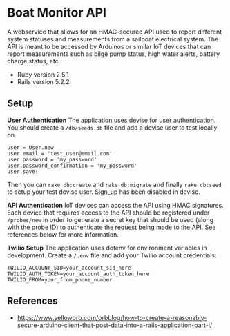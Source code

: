 # Boat Monitor API

A webservice that allows for an HMAC-secured API used to report different system statuses and measurements from a sailboat electrical system. The API is meant to be accessed by Arduinos or similar IoT devices that can report measurements such as bilge pump status, high water alerts, battery charge status, etc.

* Ruby version 2.5.1
* Rails version 5.2.2

## Setup

**User Authentication** The application uses devise for user authentication. You should create a `/db/seeds.db` file and add a devise user to test locally on.

```
user = User.new
user.email = 'test_user@email.com'
user.password = 'my_password'
user.password_confirmation = 'my_password'
user.save!
```

Then you can `rake db:create` and `rake db:migrate` and finally `rake db:seed` to setup your test devise user. Sign_up has been disabled in devise.

**API Authentication** IoT devices can access the API using HMAC signatures. Each device that requires access to the API should be registered under `/probes/new` in order to generate a secret key that should be used (along with the probe ID) to authenticate the request being made to the API. See references below for more information.

**Twilio Setup** The application uses dotenv for environment variables in development. Create a `/.env` file and add your Twilio account credentials:

```
TWILIO_ACCOUNT_SID=your_account_sid_here
TWILIO_AUTH_TOKEN=your_account_auth_token_here
TWILIO_FROM=your_from_phone_number
```


## References
 - https://www.yelloworb.com/orbblog/how-to-create-a-reasonably-secure-arduino-client-that-post-data-into-a-rails-application-part-i/

